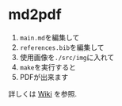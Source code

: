 # md2pdf

1. `main.md`を編集して
2. `references.bib`を編集して
3. 使用画像を`./src/img`に入れて
4. `make`を実行すると
5. PDFが出来ます

詳しくは [Wiki](https://github.com/xiupos/md2pdf/wiki) を参照.
